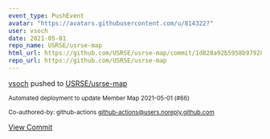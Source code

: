 ```yaml
---
event_type: PushEvent
avatar: "https://avatars.githubusercontent.com/u/814322?"
user: vsoch
date: 2021-05-01
repo_name: USRSE/usrse-map
html_url: https://github.com/USRSE/usrse-map/commit/1d828a92b5958b97928b8f2f74f720aebb9e8b47
repo_url: https://github.com/USRSE/usrse-map
---
```


<a href='https://github.com/vsoch' target='_blank'>vsoch</a> pushed to <a href='https://github.com/USRSE/usrse-map' target='_blank'>USRSE/usrse-map</a>

<small>Automated deployment to update Member Map 2021-05-01 (#66)

Co-authored-by: github-actions <github-actions@users.noreply.github.com></small>

<a href='https://github.com/USRSE/usrse-map/commit/1d828a92b5958b97928b8f2f74f720aebb9e8b47' target='_blank'>View Commit</a>
